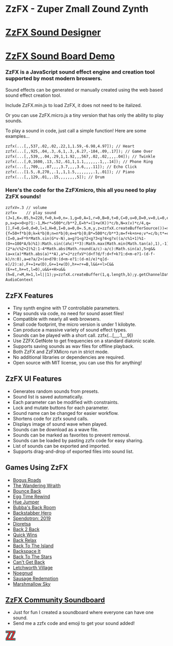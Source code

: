# ZzFX - Zuper Zmall Zound Zynth

# [ZzFX Sound Designer](https://zzfx.3d2k.com)
# [ZzFX Sound Board Demo](https://codepen.io/KilledByAPixel/full/BaowKzv)

### ZzFX is a JavaScript sound effect engine and creation tool supported by most modern broswers.

Sound effects can be generated or manually created using the web based sound effect creation tool.

Include ZzFX.min.js to load ZzFX, it does not need to be italized.

Or you can use ZzFX.micro.js a tiny version that has only the ability to play sounds.

To play a sound in code, just call a simple function! Here are some examples...

```
zzfx(...[,,537,.02,.02,.22,1,1.59,-6.98,4.97]); // Heart
zzfx(...[,,925,.04,.3,.6,1,.3,,6.27,-184,.09,.17]); // Game Over
zzfx(...[,,539,,.04,.29,1,1.92,,,567,.02,.02,,,,.04]); // Twinkle
zzfx(...[,0,1600,.13,.52,.61,1,1.1,,,,,,.1,,.14]); // Phone Ring
zzfx(...[,,709,,,.07,,,,3.7,,,,3.6,,,.11]); // Echo Click
zzfx(...[1.5,.8,270,,.1,,1,1.5,,,,,,,,.1,.01]); // Piano
zzfx(...[,,129,.01,,.15,,,,,,,,5]); // Drum
```

### Here's the code for the ZzFXmicro, this all you need to play ZzFX sounds!

```
zzfxV=.3 // volume
zzfx=    // play sound
(J=1,K=.05,h=220,f=0,k=0,n=.1,g=0,A=1,r=0,B=0,t=0,C=0,u=0,D=0,v=0,L=0,e=0,c=2*Math.PI,b=44100,w=p=>2*p*Math.random()-p,x=p=>0<p?1:-1,M=r*=500*c/b**2,E=h*=(1+w(K))*c/b,N=x(v)*c/4,q=[],F=0,G=0,d=0,l=1,H=0,I=0,a=0,O=.5,m,y,z=zzfxX.createBufferSource())=>{f=50+f*b|0;k=k*b|0;n=n*b|0;e=e*b|0;B*=500*c/b**3;m=f+k+n+e;v*=c/b;t*=c/b;C*=b;for(u*=b;d<m;q[d++]=a)++I>100*L&&(I=0,a=F*h*Math.sin(G*v-N),a=g?1<g?2<g?3<g?4<g?x((a/c%1+1)%1-(O+=100*A/b)%1):Math.sin((a%c)**3):Math.max(Math.min(Math.tan(a),1),-1):1-(2*a/c%2+2)%2:1-4*Math.abs(Math.round(a/c)-a/c):Math.sin(a),5>g&&(a=x(a)*Math.abs(a)**A),a*=J*zzfxV*(d<f?d/f:d<f+k?1:d<m-e?1-(d-f-k)/n:0),a=e?a/2+(e>d?0:(d<m-e?1:(d-m)/e)*q[d-e]/2):a),F+=1+w(D),G+=1+w(D),h+=r+=B,l&&++l>C&&(E+=t,h+=t,l=0),u&&++H>u&&(h=E,r=M,H=1,l=l||1);y=zzfxX.createBuffer(1,q.length,b);y.getChannelData(0).set(q);z.buffer=y;z.connect(zzfxX.destination);z.start()};zzfxX=new AudioContext
```

## ZzFX Features

- Tiny synth engine with 17 controllable parameters.
- Play sounds via code, no need for sound asset files!
- Compatible with nearly all web browsers.
- Small code footprint, the micro version is under 1 kilobyte.
- Can produce a massive variety of sound effect types.
- Sounds can be played with a short call. zzfx(...[,,,,.1,,,,9])
- Use ZZFX.GetNote to get frequencies on a standard diatonic scale.
- Supports saving sounds as wav files for offline playback.
- Both ZzFX and ZzFXMicro run in strict mode.
- No additional libraries or dependencies are required.
- Open source with MIT license, you can use this for anything!

## ZzFX UI Features

- Generates random sounds from presets.
- Sound list is saved automatically.
- Each parameter can be modified with constraints.
- Lock and mutate buttons for each parameter.
- Sound name can be changed for easier workflow.
- Shortens code for zzfx sound calls.
- Displays image of sound wave when played.
- Sounds can be download as a wave file.
- Sounds can be marked as favorites to prevent removal.
- Sounds can be loaded by pasting zzfx code for easy sharing.
- List of sounds can be exported and imported.
- Supports drag-and-drop of exported files into sound list.

## Games Using ZzFX

- [Bogus Roads](https://www.newgrounds.com/portal/view/747570)
- [The Wandering Wraith](https://js13kgames.com/entries/the-wandering-wraith)
- [Bounce Back](https://js13kgames.com/entries/bounce-back)
- [Egg Time Rewind](https://killedbyapixel.itch.io/egg-time)
- [Hue Jumper](https://killedbyapixel.itch.io/hue-jumper)
- [Bubba's Back Room](https://js13kgames.com/entries/bubbas-back-room)
- [Backstabber Hero](https://js13kgames.com/entries/backstabber-hero)
- [Spendotron: 2019](https://killedbyapixel.itch.io/currency-wars)
- [Dioretsa](https://js13kgames.com/entries/20461-dioretsa)
- [Back 2 Back](https://js13kgames.com/entries/back-2-back)
- [Quick Wins](https://js13kgames.com/entries/quick-wins)
- [Back Relax](http://js13kgames.com/entries/back-relax)
- [Back To The Island](https://js13kgames.com/entries/back-to-the-island)
- [Backspace It](http://js13kgames.com/entries/backspace-it)
- [Back To The Stars](https://js13kgames.com/entries/back-to-the-stars)
- [Can't Get Back](https://js13kgames.com/entries/cant-get-back)
- [Letchworth Village](https://js13kgames.com/entries/letchworth-village)
- [Noegnud](https://js13kgames.com/entries/noegnud)
- [Sausage Redemption](https://gogoprog.itch.io/sausage-redemption)
- [Marshmallow Sky](https://github.com/baturinsky/marshmallow-sky) 

## [ZzFX Community Soundboard](https://codepen.io/KilledByAPixel/full/dyYVwGP)

- Just for fun I created a soundboard where everyone can have one sound.
- Send me a zzfx code and emoji to get your sound added!

![ZzFX Image](/favicon.png) 
